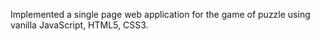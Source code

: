   Implemented a single page web application for the game of puzzle using vanilla JavaScript, HTML5, CSS3. 
